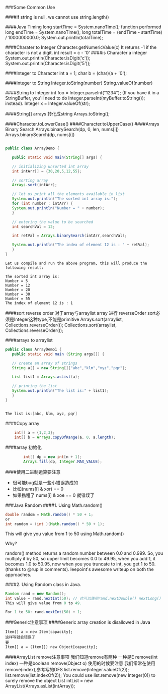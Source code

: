 ###Some Common Use

####If string is null, we cannot use string.length()

####Java Timing
	long startTime = System.nanoTime();
	function performed
	long endTime = System.nanoTime();
	long totalTime = (endTime - startTime) / 1000000000.0;
	System.out.println(totalTime);

####Charater to Integer
	Character.getNumericValue(c)
	It returns -1 if the character is not a digit.
	int result = c - '0'
####is Character a integer
      System.out.println(Character.isDigit('c'));
      System.out.println(Character.isDigit('5'));

####Integer to Character
	int a = 1;
	char b = (char)(a + '0');

####Integer to String
Integer.toString(number)
String.valueOf(number)

####String to Integer
	int foo = Integer.parseInt("1234");
	(If you have it in a StringBuffer, you'll need to do Integer.parseInt(myBuffer.toString()); instead).
	Integer x = Integer.valueOf(str);

####String[] arrays 转化成string
Arrays.toString();

####Character.toLowerCase()
####Character.toUpperCase()
####Arrays Binary Search
Arrays.binarySearch(dp, 0, len, nums[i])
Arrays.binarySearch(dp, nums[i])

```java

public class ArrayDemo {

   public static void main(String[] args) {

   // initializing unsorted int array
   int intArr[] = {30,20,5,12,55};

   // sorting array
   Arrays.sort(intArr);

   // let us print all the elements available in list
   System.out.println("The sorted int array is:");
   for (int number : intArr) {
   System.out.println("Number = " + number);
   }

   // entering the value to be searched
   int searchVal = 12;

   int retVal = Arrays.binarySearch(intArr,searchVal);

   System.out.println("The index of element 12 is : " + retVal);
   }
}

```

```
Let us compile and run the above program, this will produce the following result:

The sorted int array is:
Number = 5
Number = 12
Number = 20
Number = 30
Number = 55
The index of element 12 is : 1
```


####sort reverse order
	对于array与arraylist
  array 进行 reverseOrder sort必须是Integer这种type,不能是primitive
	Arrays.sort(arraylist, Collections.reverseOrder());
	Collections.sort(arraylist, Collections.reverseOrder());

####arrays to arraylist
```java
public class ArrayDemo1 {
   public static void main (String args[]) {

   // create an array of strings
   String a[] = new String[]{"abc","klm","xyz","pqr"};

   List list1 = Arrays.asList(a);

   // printing the list
   System.out.println("The list is:" + list1);
   }
}


The list is:[abc, klm, xyz, pqr]
```
####Copy array
```java
    int[] a = {1,2,3};
    int[] b = Arrays.copyOfRange(a, 0, a.length);
```

####array 初始化
```java
        int[] dp = new int[n + 1];
        Arrays.fill(dp, Integer.MAX_VALUE);
```

####使用二进制运算要注意
- 很可能bug就是一些小错误造成的
- 比如(nums[i] & xor) == 0
- 如果携程了 nums[i] & xoe == 0 就错误了

###Java Random
####1. Using Math.random()
```java
double random = Math.random() * 50 + 1;
or
int random = (int )(Math.random() * 50 + 1);
```
This will give you value from 1 to 50 using Math.random()

Why?

random() method returns a random number between 0.0 and 0.999. So, you multiply it by 50, so upper limit becomes 0.0 to 49.95, when you add 1, it becomes 1.0 to 50.95, now when you you truncate to int, you get 1 to 50. (thanks to @rup in comments). leepoint's awesome writeup on both the approaches.

####2. Using Random class in Java.
```java
Random rand = new Random();
int value = rand.nextInt(50); // 也可以使用rand.nextDouble() nextLong()
This will give value from 0 to 49.

For 1 to 50: rand.nextInt(50) + 1;
```

###Generic注意事项
####Generic array creation is disallowed in Java
```
Item[] a = new Item[capacity];
这样写就会错误了
要
Item[] a = (Item[]) new Object[capacity];
```

####ArrayList remove注意事项
	我们知道remove有两种
	一种是E remove(int index)
	一种是boolean remove(Object o)
    使用的时候要注意
    我们常常在使用remove(index),参考写的DFS
	list.remove(Integer.valueOf(2));
	list.remove(list.indexOf(2));
	You could use list.remove(new Integer(0)) to surely remove the object
	List<Integer> intList = new ArrayList<Integer>(Arrays.asList(intArray));

